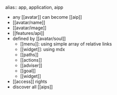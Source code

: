 alias:: app, application, aipp

- any [[avatar]] can become [[aip]]
- [[avatar/name]]
- [[avatar/image]]
- [[features/api]]
- defined by [[avatar/soul]]
	- [[menu]]: using simple array of relative links
	- [[widget]]: using mdx
	- [[paths]]
	- [[actions]]
	- [[adviser]]
	- [[goal]]
	- [[widget]]
- [[access]] rights
- discover all [[aips]]